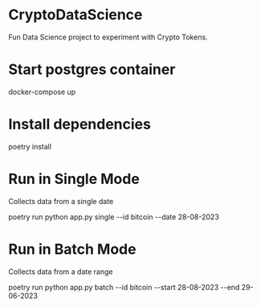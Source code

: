 # CryptoDataScience
Fun Data Science project to experiment with Crypto Tokens. 

# Start postgres container
docker-compose up

# Install dependencies
poetry install

# Run in Single Mode

Collects data from a single date

poetry run python app.py single --id bitcoin --date 28-08-2023

# Run in Batch Mode

Collects data from a date range

poetry run python app.py batch --id bitcoin --start 28-08-2023 --end 29-06-2023

